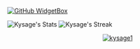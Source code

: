 [![GitHub WidgetBox](https://github-widgetbox.vercel.app/api/profile?username=kysage1&data=followers,repositories,stars,commits&theme=nautilus)](https://github.com/kysage1)

![Kysage's Stats](https://github-readme-stats.vercel.app/api?username=kysage1&theme=blue-green&show_icons=true&hide_border=true&count_private=true)
![Kysage's Streak](https://github-readme-streak-stats.herokuapp.com/?user=kysage1&theme=blue-green&hide_border=true)

<p align="center">
<a href="https://github.com/kysage1"><img title="kysage1" src="https://github-readme-stats.vercel.app/api/top-langs/?username=kysage1&layout=compact&theme=blue-green&hide_border=true"></a>
</p>
